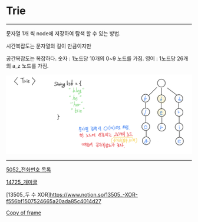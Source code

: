 # Trie

---

문자열 1개 씩 node에 저장하여 탐색 할 수 있는 방법.

시간복잡도는 문자열의 길이 만큼이지만

공간복잡도는 복잡하다.
  숫자 :  1노드당 10개의 0~9 노드를 가짐.
  영어 :  1노드당 26개의 a_z 노드를 가짐.

![Trie%2016d2c91250ab4012830d774891351551/Trie.png](Trie%2016d2c91250ab4012830d774891351551/Trie.png)

---

[5052_전화번호 목록](Trie%2016d2c91250ab4012830d774891351551/5052_%E1%84%8C%E1%85%A5%E1%86%AB%E1%84%92%E1%85%AA%E1%84%87%E1%85%A5%E1%86%AB%E1%84%92%E1%85%A9%20%E1%84%86%E1%85%A9%E1%86%A8%E1%84%85%E1%85%A9%E1%86%A8%207711ac833e69480c907ec3b55113a220.md)

[14725_개미굴](Trie%2016d2c91250ab4012830d774891351551/14725_%E1%84%80%E1%85%A2%E1%84%86%E1%85%B5%E1%84%80%E1%85%AE%E1%86%AF%20b63adb963db04152851ed211898fcfa8.md)

[13505_두 수 XOR]https://www.notion.so/13505_-XOR-f556bf1507524665a20ada85c4014d27

[Copy of frame](Trie%2016d2c91250ab4012830d774891351551/Copy%20of%20frame%20f556bf1507524665a20ada85c4014d27.md)
